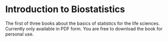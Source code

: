 # Introduction to Biostatistics
The first of three books about the basics of statistics for the life sciences.
Currently only available in PDF form. You are free to download the book for personal use.
